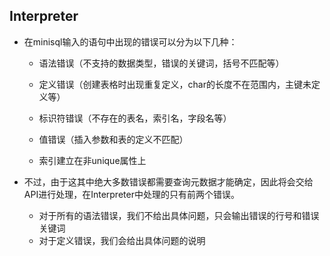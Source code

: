 ## Interpreter



+ 在minisql输入的语句中出现的错误可以分为以下几种：

  + 语法错误（不支持的数据类型，错误的关键词，括号不匹配等）

  + 定义错误（创建表格时出现重复定义，char的长度不在范围内，主键未定义等）

  + 标识符错误（不存在的表名，索引名，字段名等）

  + 值错误（插入参数和表的定义不匹配）

  + 索引建立在非unique属性上

    

+ 不过，由于这其中绝大多数错误都需要查询元数据才能确定，因此将会交给API进行处理，在Interpreter中处理的只有前两个错误。

  + 对于所有的语法错误，我们不给出具体问题，只会输出错误的行号和错误关键词
  + 对于定义错误，我们会给出具体问题的说明



